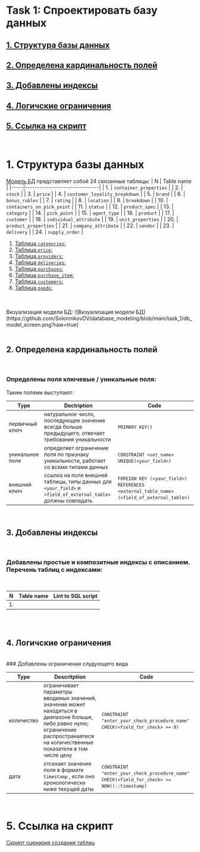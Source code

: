 # **Task 1: Спроектировать базу данных**

## [**1. Структура базы данных**](#1-структура-базы-данных)
## [**2. Определена кардинальность полей**](#2-определена-кардинальность-полей)
## [**3. Добавлены индексы**](#3-добавлены-индексы)
## [**4. Логичские ограничения**](#4-логические-ограничения)
## [**5. Ссылка на скрипт**](#5-ссылка-на-скрипт)
<br>


# **1. Структура базы данных**

[Модель БД](https://github.com/SolonnikovDV/database_modeling/blob/main/task_2/db_model_screen.png) представляет собой 24 связанные таблицы:
| N   | Table name                    |
|-----|-------------------------------|
| 1.  | `container_properties`        |
| 2.  | `stock`                       |
| 3.  | `price`                       |
| 4.  | `customer_loyality_breakdown` |
| 5.  | `brand`                       |
| 6.  | `bonus_rubles`                |
| 7.  | `rating`                      |
| 8.  | `location`                    |
| 9.  | `breakdown`                   |
| 10. | `containers_on_pick_point`    |
| 11. | `status`                      |
| 12. | `product_spec`                |
| 13. | `category`                    |
| 14. | `pick_point`                  |
| 15. | `agent_type`                    |
| 16. | `product`                       |
| 17. | `customer`                      |
| 18. | `individual_attribute`          |
| 19. | `unit_properties`               |
| 20. | `product_properties`            |
| 21. | `company_attribute`             |
| 22. | `vendor`                        |
| 23. | `delivery`                      |
| 24. | `supply_order`                  |
   1. [Таблица `categories`:](#таблица-categories)
   2. [Таблица `price`:](#таблица-price)
   3. [Таблица `providers`:](#таблица-providers)
   4. [Таблица `deliveries`:](#таблица-deliveries)
   5. [Таблица `purchases`:](#таблица-purchases)
   6. [Таблица `purchase_item`:](#таблица-purchase_item)
   7. [Таблица `customers`:](#таблица-customers)
   8. [Таблица `goods`:](#таблица-goods)
<br>
<br>
Визуализация модели БД:
![Визуализация модели БД](https://github.com/SolonnikovDV/database_modeling/blob/main/task_1/db_model_screen.png?raw=true)
<br>
<br>


## 2. Определена кардинальность полей 
<br>

### Определены поля ключевые / уникальные поля:
Таким полями выступают:

|Type   |Dectription  |Code       |
|-------|-------------|-----------|
|первичный ключ|натуральное число, последующее значение всегда больше предыдущего, отвечает требования уникальности| `PRIMARY KEY()`| 
|уникальное поле|определяет ограничение поля по признаку уникальности, работает со всеми типами данных|`CONSTRAINT <set_name> UNIQUE(<your_field>)`|
|внешний ключ|ссылка на поле внешней таблицы, типы данных для `<your_field>` и `<field_of_external_table>` должны совпадать|`FOREIGN KEY (<your_field>) REFERENCES <external_table_name> (<field_of_external_table>)`|
<br>

## 3. Добавлены индексы
<br>

### Добавлены простые и композитные индексы с описанием. Перечень таблиц с индексами:
<br>

| N   | Table name                    |Lint to SQL script|
|-----|-------------------------------|------------------|
| 1.  |                               |                  |
<br>
<br>

## 4. Логичские ограничения
<br>
### Добавлены ограничения слудующего вида
<br>

|Type    |Descritption   |Code    |
|--------|---------------|--------|
|количество|ограничивает параметры вводимых значений, значение может находиться в диапазоне больше, либо равно нулю;<br>ограничение распространаятеся на количественные показатели в том числе цену|`CONSTRAINT "enter_your_check_procedure_name" CHECK(<field_for_check> >= 0)`|
|дата|отсекает значение поля в формате `timestamp` , если оно хронологически ниже текущей даты|`CONSTRAINT "enter_your_check_procedure_name" CHECK(<field_for_check> >= NOW()::timestamp)`|

<br>

# **5. Ссылка на скрипт**
[Скрипт сценария создания таблиц](https://github.com/SolonnikovDV/database_modeling/blob/main/task_1/script_table_creation.sql)